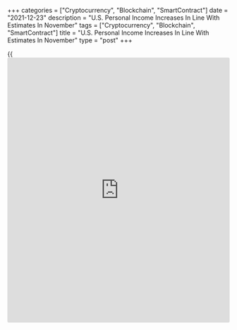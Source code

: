 +++
categories = ["Cryptocurrency", "Blockchain", "SmartContract"]
date = "2021-12-23"
description = "U.S. Personal Income Increases In Line With Estimates In November"
tags = ["Cryptocurrency", "Blockchain", "SmartContract"]
title = "U.S. Personal Income Increases In Line With Estimates In November"
type = "post"
+++

{{<iframe id="large-banner" src="https://www.bounty.group/#slide=6.0" width="100%" height="600" scrolling="no" style="border: 0px solid rgb(216, 221, 230); border-radius: 3px;">}}

The Commerce Department released a report on Thursday showing personal
income in the U.S. increased in line with economist estimates in the
month of November.

The report said personal income rose by 0.4 percent in November after
climbing by 0.5 percent in October. Economists had expected personal
income to rise by 0.4 percent.

Meanwhile, the Commerce Department said personal spending advanced by
0.6 percent in November after jumping by 1.4 percent in October. The
increase in spending also matched expectations.

A reading on inflation said to be preferred by the Federal Reserve
showed the annual rate of core consumer price growth accelerated to 4.7
percent in November from 4.2 percent in October.

For comments and feedback [contact](https://www.playgroundfx.com/contact/): editorial@rtt[news](https://www.letsplayfx.com/blog/forex-news-website/).com

[Economic News][1]

 **What parts of the world are seeing the best (and worst) economic
performances lately? Click[here][2] to check out our [Econ Scorecard][2]
and find out! See up-to-the-moment [ranking](https://www.playgroundfx.com/blog/crypto-exchange-ranking/)s for the best and worst
performers in [GDP][3], [unemployment rate][4], [inflation][5] and much
more.**

   1. www.rtt[news](https://www.letsplayfx.com/blog/forex-news-website/).com/Content/EconomicNews.aspx
   2. www.rtt[news](https://www.letsplayfx.com/blog/forex-news-website/).com/economic-scorecard/world-rank/unemployment-rate/highest-performance.aspx
   3. www.rtt[news](https://www.letsplayfx.com/blog/forex-news-website/).com/economic-scorecard/world-rank/GDP/highest-performance.aspx
   4. www.rtt[news](https://www.letsplayfx.com/blog/forex-news-website/).com/economic-scorecard/world-rank/unemployment-rate/lowest-performance.aspx
   5. www.rtt[news](https://www.letsplayfx.com/blog/forex-news-website/).com/economic-scorecard/world-rank/CPI/highest-performance.aspx